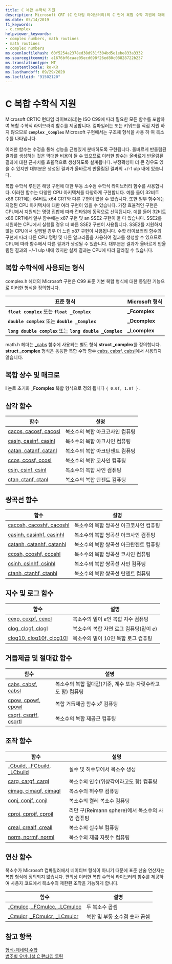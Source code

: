 ```yaml
---
title: C 복합 수학식 지원
description: Microsoft CRT (C 런타임 라이브러리)의 C 언어 복합 수학 지원에 대해 설명 합니다.
ms.date: 05/14/2019
f1_keywords:
- c.complex
helpviewer_keywords:
- complex numbers, math routines
- math routines
- complex numbers
ms.openlocfilehash: 60f5254a2378ed38d931f304bd5e1ebe833a3332
ms.sourcegitcommit: a1676bf6caae05ecd698f26ed80c08828722b237
ms.translationtype: MT
ms.contentlocale: ko-KR
ms.lasthandoff: 09/29/2020
ms.locfileid: "91502120"
---
```

# <a name="c-complex-math-support"></a>C 복합 수학식 지원

Microsoft CRT(C 런타임 라이브러리)는 ISO C99에 따라 필요한 모든 함수를 포함하여 복합 수학식 라이브러리 함수를 제공합니다. 컴파일러는 또는 키워드를 직접 지원 하지 않으므로 **`complex`** **`_Complex`** Microsoft 구현에서는 구조체 형식을 사용 하 여 복소수를 나타냅니다.

이러한 함수는 수정을 통해 성능을 균형있게 분배하도록 구현됩니다. 올바르게 반올림된 결과를 생성하는 것은 막대한 비용이 들 수 있으므로 이러한 함수는 올바르게 반올림된 결과에 대한 근사치를 효율적으로 생성하도록 설계됩니다. 부정확성이 더 큰 경우도 있을 수 있지만 대부분은 생성된 결과가 올바르게 반올림된 결과의 +/-1 ulp 내에 있습니다.

복합 수학식 루틴은 해당 구현에 대한 부동 소수점 수학식 라이브러리 함수를 사용합니다. 이러한 함수는 다양한 CPU 아키텍처를 다양하게 구현합니다. 예를 들어 32비트 x86 CRT에는 64비트 x64 CRT와 다른 구현이 있을 수 있습니다. 또한 일부 함수에는 지정된 CPU 아키텍처에 대한 여러 구현이 있을 수 있습니다. 가장 효율적인 구현은 CPU에서 지원되는 명령 집합에 따라 런타임에 동적으로 선택됩니다. 예를 들어 32비트 x86 CRT에서 일부 함수에는 x87 구현 및 an SSE2 구현이 둘 다 있습니다. SSE2를 지원하는 CPU에서 실행될 경우 더 빠른 SSE2 구현이 사용됩니다. SSE2를 지원하지 않는 CPU에서 실행될 경우 더 느린 x87 구현이 사용됩니다. 수학 라이브러리 함수의 구현에 따라 다른 CPU 명령 및 다른 알고리즘을 사용하여 결과를 생성할 수 있으므로 CPU에 따라 함수에서 다른 결과가 생성될 수 있습니다. 대부분은 결과가 올바르게 반올림된 결과의 +/-1 ulp 내에 있지만 실제 결과는 CPU에 따라 달라질 수 있습니다.

## <a name="types-used-in-complex-math"></a>복합 수학식에 사용되는 형식

complex.h 헤더의 Microsoft 구현은 C99 표준 기본 복합 형식에 대한 동일한 기능으로 이러한 형식을 정의합니다.

|표준 형식|Microsoft 형식|
|-|-|
|**`float complex`** 또는 **`float _Complex`**|**_Fcomplex**|
|**`double complex`** 또는 **`double _Complex`**|**_Dcomplex**|
|**`long double complex`** 또는 **`long double _Complex`**|**_Lcomplex**|

math.h 헤더는 [_cabs](../c-runtime-library/reference/cabs.md) 함수에 사용되는 별도 형식 **struct _complex**를 정의합니다. **struct _complex** 형식은 동등한 복합 수학 함수 [cabs, cabsf, cabsl](../c-runtime-library/reference/cabs-cabsf-cabsl.md)에서 사용되지 않습니다.

## <a name="complex-constants-and-macros"></a>복합 상수 및 매크로

**I** 는로 초기화 **_Fcomplex** 복합 형식으로 정의 됩니다 `{ 0.0f, 1.0f }` .

## <a name="trigonometric-functions"></a>삼각 함수

|함수|설명|
|-|-|
|[cacos, cacosf, cacosl](../c-runtime-library/reference/cacos-cacosf-cacosl.md)|복소수의 복합 아크코사인 컴퓨팅|
|[casin, casinf, casinl](../c-runtime-library/reference/casin-casinf-casinl.md)|복소수의 복합 아크사인 컴퓨팅|
|[catan, catanf, catanl](../c-runtime-library/reference/catan-catanf-catanl.md)|복소수의 복합 아크탄젠트 컴퓨팅|
|[ccos, ccosf, ccosl](../c-runtime-library/reference/ccos-ccosf-ccosl.md)|복소수의 복합 코사인 컴퓨팅|
|[csin, csinf, csinl](../c-runtime-library/reference/csin-csinf-csinl.md)|복소수의 복합 사인 컴퓨팅|
|[ctan, ctanf, ctanl](../c-runtime-library/reference/ctan-ctanf-ctanl.md)|복소수의 복합 탄젠트 컴퓨팅|

## <a name="hyperbolic-functions"></a>쌍곡선 함수

|함수|설명|
|-|-|
|[cacosh, cacoshf, cacoshl](../c-runtime-library/reference/cacosh-cacoshf-cacoshl.md)|복소수의 복합 쌍곡선 아크코사인 컴퓨팅|
|[casinh, casinhf, casinhl](../c-runtime-library/reference/casinh-casinhf-casinhl.md)|복소수의 복합 쌍곡선 아크사인 컴퓨팅|
|[catanh, catanhf, catanhl](../c-runtime-library/reference/catanh-catanhf-catanhl.md)|복소수의 복합 쌍곡선 아크탄젠트 컴퓨팅|
|[ccosh, ccoshf, ccoshl](../c-runtime-library/reference/ccosh-ccoshf-ccoshl.md)|복소수의 복합 쌍곡선 코사인 컴퓨팅|
|[csinh, csinhf, csinhl](../c-runtime-library/reference/csinh-csinhf-csinhl.md)|복소수의 복합 쌍곡선 사인 컴퓨팅|
|[ctanh, ctanhf, ctanhl](../c-runtime-library/reference/ctanh-ctanhf-ctanhl.md)|복소수의 복합 쌍곡선 탄젠트 컴퓨팅|

## <a name="exponential-and-logarithmic-functions"></a>지수 및 로그 함수

|함수|설명|
|-|-|
|[cexp, cexpf, cexpl](../c-runtime-library/reference/cexp-cexpf-cexpl.md)|복소수의 밑이 *e*인 복합 지수 컴퓨팅|
|[clog, clogf, clogl](../c-runtime-library/reference/clog-clogf-clogl.md)|복소수의 복합 자연 로그 컴퓨팅(밑이 *e*)|
|[clog10, clog10f, clog10l](../c-runtime-library/reference/clog10-clog10f-clog10l.md)|복소수의 밑이 10인 복합 로그 컴퓨팅|

## <a name="power-and-absolute-value-functions"></a>거듭제곱 및 절대값 함수

|함수|설명|
|-|-|
|[cabs, cabsf, cabsl](../c-runtime-library/reference/cabs-cabsf-cabsl.md)|복소수의 복합 절대값(기준, 계수 또는 자릿수라고도 함) 컴퓨팅|
|[cpow, cpowf, cpowl](../c-runtime-library/reference/cpow-cpowf-cpowl.md)|복합 거듭제곱 함수 x<sup>y</sup> 컴퓨팅|
|[csqrt, csqrtf, csqrtl](../c-runtime-library/reference/csqrt-csqrtf-csqrtl.md)|복소수의 복합 제곱근 컴퓨팅|

## <a name="manipulation-functions"></a>조작 함수

|함수|설명|
|-|-|
|[_Cbuild, _FCbuild, _LCbuild](../c-runtime-library/reference/cbuild-fcbuild-lcbuild.md)|실수 및 허수부에서 복소수 생성|
|[carg, cargf, cargl](../c-runtime-library/reference/carg-cargf-cargl.md)|복소수의 인수(위상각이라고도 함) 컴퓨팅|
|[cimag, cimagf, cimagl](../c-runtime-library/reference/cimag-cimagf-cimagl.md)|복소수의 허수부 컴퓨팅|
|[conj, conjf, conjl](../c-runtime-library/reference/conj-conjf-conjl.md)|복소수의 켤레 복소수 컴퓨팅|
|[cproj, cprojf, cprojl](../c-runtime-library/reference/cproj-cprojf-cprojl.md)|리만 구(Reimann sphere)에서 복소수의 사영 컴퓨팅|
|[creal, crealf, creall](../c-runtime-library/reference/creal-crealf-creall.md)|복소수의 실수부 컴퓨팅|
|[norm, normf, norml](../c-runtime-library/reference/norm-normf-norml1.md)|복소수의 제곱 자릿수 컴퓨팅|

## <a name="operation-functions"></a>연산 함수

복소수가 Microsoft 컴파일러에서 네이티브 형식이 아니기 때문에 표준 산술 연산자는 복합 형식에 정의되지 않습니다. 편의상 이러한 복합 수학식 라이브러리 함수를 제공하여 사용자 코드에서 복소수의 제한된 조작을 가능하게 합니다.

|함수|설명|
|-|-|
|[_Cmulcc, _FCmulcc, _LCmulcc](../c-runtime-library/reference/cmulcc-fcmulcc-lcmulcc.md)|두 복소수 곱셈|
|[_Cmulcr, _FCmulcr, _LCmulcr](../c-runtime-library/reference/cmulcr-fcmulcr-lcmulcr.md)|복합 및 부동 소수점 숫자 곱셈|

## <a name="see-also"></a>참고 항목

[형식-제네릭 수학](tgmath.md)\
[범주별 유버니설 C 런타임 루틴](../c-runtime-library/run-time-routines-by-category.md)
